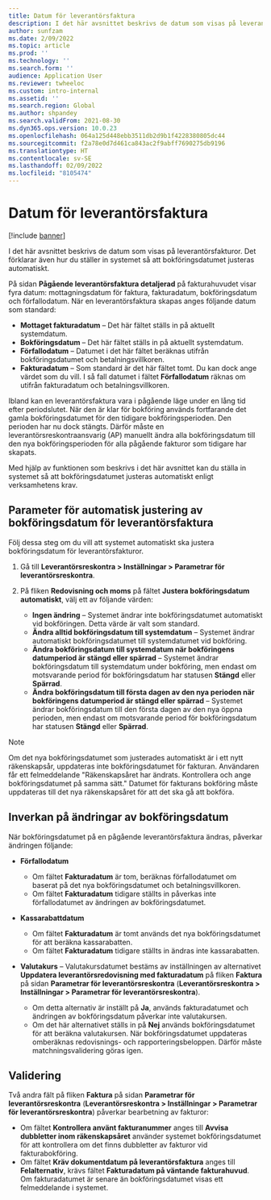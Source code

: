 ```yaml
---
title: Datum för leverantörsfaktura
description: I det här avsnittet beskrivs de datum som visas på leverantörsfakturor. Det förklarar även hur du ställer in systemet så att bokföringsdatumet justeras automatiskt.
author: sunfzam
ms.date: 2/09/2022
ms.topic: article
ms.prod: ''
ms.technology: ''
ms.search.form: ''
audience: Application User
ms.reviewer: twheeloc
ms.custom: intro-internal
ms.assetid: ''
ms.search.region: Global
ms.author: shpandey
ms.search.validFrom: 2021-08-30
ms.dyn365.ops.version: 10.0.23
ms.openlocfilehash: 064a125d448ebb3511db2d9b1f4228380805dc44
ms.sourcegitcommit: f2a78e0d7d461ca843ac2f9abff7690275db9196
ms.translationtype: HT
ms.contentlocale: sv-SE
ms.lasthandoff: 02/09/2022
ms.locfileid: "8105474"
---
```

# <a name="vendor-invoice-dates"></a>Datum för leverantörsfaktura

[!include [banner](../includes/banner.md)]

I det här avsnittet beskrivs de datum som visas på leverantörsfakturor. Det förklarar även hur du ställer in systemet så att bokföringsdatumet justeras automatiskt.

På sidan **Pågående leverantörsfaktura detaljerad** på fakturahuvudet visar fyra datum: mottagningsdatum för faktura, fakturadatum, bokföringsdatum och förfallodatum. När en leverantörsfaktura skapas anges följande datum som standard:

- **Mottaget fakturadatum** – Det här fältet ställs in på aktuellt systemdatum.
- **Bokföringsdatum** – Det här fältet ställs in på aktuellt systemdatum. 
- **Förfallodatum** – Datumet i det här fältet beräknas utifrån bokföringsdatumet och betalningsvillkoren.
- **Fakturadatum** – Som standard är det här fältet tomt. Du kan dock ange värdet som du vill. I så fall datumet i fältet **Förfallodatum** räknas om utifrån fakturadatum och betalningsvillkoren.

Ibland kan en leverantörsfaktura vara i pågående läge under en lång tid efter periodslutet. När den är klar för bokföring används fortfarande det gamla bokföringsdatumet för den tidigare bokföringsperioden. Den perioden har nu dock stängts. Därför måste en leverantörsreskontraansvarig (AP) manuellt ändra alla bokföringsdatum till den nya bokföringsperioden för alla pågående fakturor som tidigare har skapats.

Med hjälp av funktionen som beskrivs i det här avsnittet kan du ställa in systemet så att bokföringsdatumet justeras automatiskt enligt verksamhetens krav.

## <a name="parameter-for-automatically-adjusting-the-vendor-invoice-posting-date"></a>Parameter för automatisk justering av bokföringsdatum för leverantörsfaktura

Följ dessa steg om du vill att systemet automatiskt ska justera bokföringsdatum för leverantörsfakturor.

1.  Gå till **Leverantörsreskontra \> Inställningar \> Parametrar för leverantörsreskontra**.
2.  På fliken **Redovisning och moms** på fältet **Justera bokföringsdatum automatiskt**, välj ett av följande värden:

    - **Ingen ändring** – Systemet ändrar inte bokföringsdatumet automatiskt vid bokföringen. Detta värde är valt som standard.
    - **Ändra alltid bokföringsdatum till systemdatum** – Systemet ändrar automatiskt bokföringsdatumet till systemdatumet vid bokföring.
    - **Ändra bokföringsdatum till systemdatum när bokföringens datumperiod är stängd eller spärrad** – Systemet ändrar bokföringsdatum till systemdatum under bokföring, men endast om motsvarande period för bokföringsdatum har statusen **Stängd** eller **Spärrad**.
    - **Ändra bokföringsdatum till första dagen av den nya perioden när bokföringens datumperiod är stängd eller spärrad** – Systemet ändrar bokföringsdatum till den första dagen av den nya öppna perioden, men endast om motsvarande period för bokföringsdatum har statusen **Stängd** eller **Spärrad**.

> [!NOTE]
> Om det nya bokföringsdatumet som justerades automatiskt är i ett nytt räkenskapsår, uppdateras inte bokföringsdatumet för fakturan. Användaren får ett felmeddelande "Räkenskapsåret har ändrats. Kontrollera och ange bokföringsdatumet på samma sätt." Datumet för fakturans bokföring måste uppdateras till det nya räkenskapsåret för att det ska gå att bokföra.

## <a name="impact-of-posting-date-changes"></a>Inverkan på ändringar av bokföringsdatum

När bokföringsdatumet på en pågående leverantörsfaktura ändras, påverkar ändringen följande:

- **Förfallodatum**

    - Om fältet **Fakturadatum** är tom, beräknas förfallodatumet om baserat på det nya bokföringsdatumet och betalningsvillkoren.
    - Om fältet **Fakturadatum** tidigare ställts in påverkas inte förfallodatumet av ändringen av bokföringsdatumet.

- **Kassarabattdatum**

    - Om fältet **Fakturadatum** är tomt används det nya bokföringsdatumet för att beräkna kassarabatten.
    - Om fältet **Fakturadatum** tidigare ställts in ändras inte kassarabatten.

- **Valutakurs** – Valutakursdatumet bestäms av inställningen av alternativet **Uppdatera leverantörsredovisning med fakturadatum** på fliken **Faktura** på sidan **Parametrar för leverantörsreskontra** (**Leverantörsreskontra \> Inställningar \> Parametrar för leverantörsreskontra**).

    - Om detta alternativ är inställt på **Ja**, används fakturadatumet och ändringen av bokföringsdatum påverkar inte valutakursen.
    - Om det här alternativet ställs in på **Nej** används bokföringsdatumet för att beräkna valutakursen. När bokföringsdatumet uppdateras omberäknas redovisnings- och rapporteringsbeloppen. Därför måste matchningsvalidering göras igen.

## <a name="validation"></a>Validering

Två andra fält på fliken **Faktura** på sidan **Parametrar för leverantörsreskontra** (**Leverantörsreskontra \> Inställningar \> Parametrar för leverantörsreskontra**) påverkar bearbetning av fakturor:

- Om fältet **Kontrollera använt fakturanummer** anges till **Avvisa dubbletter inom räkenskapsåret** använder systemet bokföringsdatumet för att kontrollera om det finns dubbletter av fakturor vid fakturabokföring.
- Om fältet **Kräv dokumentdatum på leverantörsfaktura** anges till **Felalternativ**, krävs fältet **Fakturadatum på väntande fakturahuvud**. Om fakturadatumet är senare än bokföringsdatumet visas ett felmeddelande i systemet.

